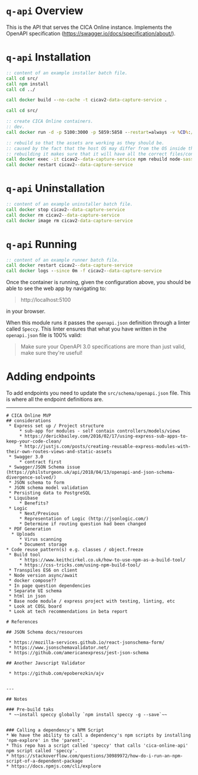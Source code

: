 # `q-api` Overview
This is the API that serves the CICA Online instance. Implements the OpenAPI specification (https://swagger.io/docs/specification/about/).

# `q-api` Installation
```bat
:: content of an example installer batch file. 
call cd src/
call npm install
call cd ../

call docker build --no-cache -t cicav2-data-capture-service .

call cd src/

:: create CICA Online containers.
:: dev.
call docker run -d -p 5100:3000 -p 5859:5858 --restart=always -v %CD%:/usr/src/app --name cicav2--data-capture-service cicav2-data-capture-service npm run debug

:: rebuild so that the assets are working as they should be.
:: caused by the fact that the host OS may differ from the OS inside the Docker container.
:: rebuilding it makes sure that it will have all the correct files/configs for the OS it will be running on.
call docker exec -it cicav2--data-capture-service npm rebuild node-sass
call docker restart cicav2--data-capture-service
```

# `q-api` Uninstallation
```bat
:: content of an example uninstaller batch file. 
call docker stop cicav2--data-capture-service
call docker rm cicav2--data-capture-service
call docker image rm cicav2-data-capture-service
```

# `q-api` Running
```bat
:: content of an example runner batch file. 
call docker restart cicav2--data-capture-service
call docker logs --since 0m -f cicav2--data-capture-service
```

Once the container is running, given the configuration above, you should be able to see the web app by navigating to: 

> http://localhost:5100

in your browser.

When this module runs it passes the `openapi.json` definition through a linter called `Speccy`. This linter ensures that what you have written in the `openapi.json` file is 100% valid:

> Make sure your OpenAPI 3.0 specifications are more than just valid, make sure they're useful!

# Adding endpoints
To add endpoints you need to update the `src/schema/openapi.json` file. This is where all the endpoint definitions are.

---




```
# CICA Online MVP
## considerations
 * Express set up / Project structure
     * sub-app for modules - self contain controllers/models/views
     * https://derickbailey.com/2016/02/17/using-express-sub-apps-to-keep-your-code-clean/
     * http://justjs.com/posts/creating-reusable-express-modules-with-their-own-routes-views-and-static-assets
 * Swagger 3.0
     * contract first
 * Swagger/JSON Schema issue (https://philsturgeon.uk/api/2018/04/13/openapi-and-json-schema-divergence-solved/)
 * JSON schema to form
 * JSON schema model validation
 * Persisting data to PostgreSQL
 * Liquibase
     * Benefits?
 * Logic
     * Next/Previous
     * Representation of Logic (http://jsonlogic.com/)
     * Determine if routing question had been changed
 * PDF Generation
  * Uploads
     * Virus scanning
     * Document storage
* Code reuse pattern(s) e.g. classes / object.freeze
 * Build tool
     * https://www.keithcirkel.co.uk/how-to-use-npm-as-a-build-tool/
     * https://css-tricks.com/using-npm-build-tool/
 * Transpiles ES6 on client
 * Node version async/await
 * docker compose??
 * In page question dependencies
 * Separate UI schema
 * html in json
 * Base node module / express project with testing, linting, etc
 * Look at COSL board
 * Look at tech recommendations in beta report

# References

## JSON Schema docs/resources

 * https://mozilla-services.github.io/react-jsonschema-form/
 * https://www.jsonschemavalidator.net/
 * https://github.com/americanexpress/jest-json-schema

## Another Javscript Validator

 * https://github.com/epoberezkin/ajv


---

## Notes

### Pre-build taks
 * ~~install speccy globally `npm install speccy -g --save`~~


### Calling a dependency's NPM Script
* We have the ability to call a dependency's npm scripts by installing 'npm-explore' in the 'parent'.
* This repo has a script called 'speccy' that calls 'cica-online-api' npm script called 'speccy'.
* https://stackoverflow.com/questions/30989972/how-do-i-run-an-npm-script-of-a-dependent-package
* https://docs.npmjs.com/cli/explore
```